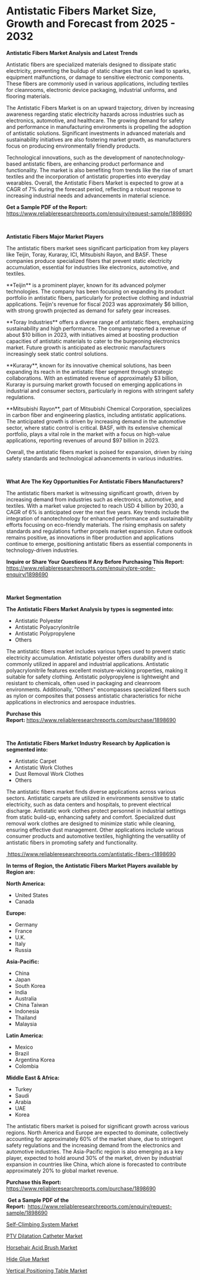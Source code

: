 <p><h1>Antistatic Fibers Market Size, Growth and Forecast from 2025 - 2032</h1></p><p><strong>Antistatic Fibers Market Analysis and Latest Trends</strong></p>
<p><p>Antistatic fibers are specialized materials designed to dissipate static electricity, preventing the buildup of static charges that can lead to sparks, equipment malfunctions, or damage to sensitive electronic components. These fibers are commonly used in various applications, including textiles for cleanrooms, electronic device packaging, industrial uniforms, and flooring materials.</p><p>The Antistatic Fibers Market is on an upward trajectory, driven by increasing awareness regarding static electricity hazards across industries such as electronics, automotive, and healthcare. The growing demand for safety and performance in manufacturing environments is propelling the adoption of antistatic solutions. Significant investments in advanced materials and sustainability initiatives are also fostering market growth, as manufacturers focus on producing environmentally friendly products.</p><p>Technological innovations, such as the development of nanotechnology-based antistatic fibers, are enhancing product performance and functionality. The market is also benefiting from trends like the rise of smart textiles and the incorporation of antistatic properties into everyday wearables. Overall, the Antistatic Fibers Market is expected to grow at a CAGR of 7% during the forecast period, reflecting a robust response to increasing industrial needs and advancements in material science.</p></p>
<p><strong>Get a Sample PDF of the Report:&nbsp;</strong> <a href="https://www.reliableresearchreports.com/enquiry/request-sample/1898690?utm_campaign=12&utm_medium=2&utm_source=Github&utm_content=ia&utm_term=30012025&utm_id=antistatic-fibers">https://www.reliableresearchreports.com/enquiry/request-sample/1898690</a></p>
<p>&nbsp;</p>
<p><strong>Antistatic Fibers Major Market Players</strong></p>
<p><p>The antistatic fibers market sees significant participation from key players like Teijin, Toray, Kuraray, ICI, Mitsubishi Rayon, and BASF. These companies produce specialized fibers that prevent static electricity accumulation, essential for industries like electronics, automotive, and textiles.</p><p>**Teijin** is a prominent player, known for its advanced polymer technologies. The company has been focusing on expanding its product portfolio in antistatic fibers, particularly for protective clothing and industrial applications. Teijin's revenue for fiscal 2023 was approximately $6 billion, with strong growth projected as demand for safety gear increases.</p><p>**Toray Industries** offers a diverse range of antistatic fibers, emphasizing sustainability and high performance. The company reported a revenue of about $10 billion in 2023, with initiatives aimed at boosting production capacities of antistatic materials to cater to the burgeoning electronics market. Future growth is anticipated as electronic manufacturers increasingly seek static control solutions.</p><p>**Kuraray**, known for its innovative chemical solutions, has been expanding its reach in the antistatic fiber segment through strategic collaborations. With an estimated revenue of approximately $3 billion, Kuraray is pursuing market growth focused on emerging applications in industrial and consumer sectors, particularly in regions with stringent safety regulations.</p><p>**Mitsubishi Rayon**, part of Mitsubishi Chemical Corporation, specializes in carbon fiber and engineering plastics, including antistatic applications. The anticipated growth is driven by increasing demand in the automotive sector, where static control is critical. BASF, with its extensive chemical portfolio, plays a vital role in the market with a focus on high-value applications, reporting revenues of around $97 billion in 2023.</p><p>Overall, the antistatic fibers market is poised for expansion, driven by rising safety standards and technological advancements in various industries.</p></p>
<p>&nbsp;</p>
<p><strong>What Are The Key Opportunities For Antistatic Fibers Manufacturers?</strong></p>
<p><p>The antistatic fibers market is witnessing significant growth, driven by increasing demand from industries such as electronics, automotive, and textiles. With a market value projected to reach USD 4 billion by 2030, a CAGR of 6% is anticipated over the next five years. Key trends include the integration of nanotechnology for enhanced performance and sustainability efforts focusing on eco-friendly materials. The rising emphasis on safety standards and regulations further propels market expansion. Future outlook remains positive, as innovations in fiber production and applications continue to emerge, positioning antistatic fibers as essential components in technology-driven industries.</p></p>
<p><strong>Inquire or Share Your Questions If Any Before Purchasing This Report:</strong> <a href="https://www.reliableresearchreports.com/enquiry/pre-order-enquiry/1898690?utm_campaign=12&utm_medium=2&utm_source=Github&utm_content=ia&utm_term=30012025&utm_id=antistatic-fibers">https://www.reliableresearchreports.com/enquiry/pre-order-enquiry/1898690</a></p>
<p>&nbsp;</p>
<p><strong>Market Segmentation</strong></p>
<p><strong>The Antistatic Fibers Market Analysis by types is segmented into:</strong></p>
<p><ul><li>Antistatic Polyester</li><li>Antistatic Polyacrylonitrile</li><li>Antistatic Polypropylene</li><li>Others</li></ul></p>
<p><p>The antistatic fibers market includes various types used to prevent static electricity accumulation. Antistatic polyester offers durability and is commonly utilized in apparel and industrial applications. Antistatic polyacrylonitrile features excellent moisture-wicking properties, making it suitable for safety clothing. Antistatic polypropylene is lightweight and resistant to chemicals, often used in packaging and cleanroom environments. Additionally, "Others" encompasses specialized fibers such as nylon or composites that possess antistatic characteristics for niche applications in electronics and aerospace industries.</p></p>
<p><strong>Purchase this Report:&nbsp;</strong><a href="https://www.reliableresearchreports.com/purchase/1898690?utm_campaign=12&utm_medium=2&utm_source=Github&utm_content=ia&utm_term=30012025&utm_id=antistatic-fibers">https://www.reliableresearchreports.com/purchase/1898690</a></p>
<p>&nbsp;</p>
<p><strong>The Antistatic Fibers Market Industry Research by Application is segmented into:</strong></p>
<p><ul><li>Antistatic Carpet</li><li>Antistatic Work Clothes</li><li>Dust Removal Work Clothes</li><li>Others</li></ul></p>
<p><p>The antistatic fibers market finds diverse applications across various sectors. Antistatic carpets are utilized in environments sensitive to static electricity, such as data centers and hospitals, to prevent electrical discharge. Antistatic work clothes protect personnel in industrial settings from static build-up, enhancing safety and comfort. Specialized dust removal work clothes are designed to minimize static while cleaning, ensuring effective dust management. Other applications include various consumer products and automotive textiles, highlighting the versatility of antistatic fibers in promoting safety and functionality.</p></p>
<p><a href="https://www.reliableresearchreports.com/antistatic-fibers-r1898690?utm_campaign=12&utm_medium=2&utm_source=Github&utm_content=ia&utm_term=30012025&utm_id=antistatic-fibers">&nbsp;https://www.reliableresearchreports.com/antistatic-fibers-r1898690</a></p>
<p><strong>In terms of Region, the Antistatic Fibers Market Players available by Region are:</strong></p>
<p>
    <p> <strong> North America: </strong>
        <ul>
            <li>United States</li>
            <li>Canada</li>
        </ul>
        </p> 
    <p> <strong> Europe: </strong>
        <ul>
            <li>Germany</li>
            <li>France</li>
            <li>U.K.</li>
            <li>Italy</li>
            <li>Russia</li>
        </ul>
        </p> 
    <p> <strong> Asia-Pacific: </strong>
        <ul>
            <li>China</li>
            <li>Japan</li>
            <li>South Korea</li>
            <li>India</li>
            <li>Australia</li>
            <li>China Taiwan</li>
            <li>Indonesia</li>
            <li>Thailand</li>
            <li>Malaysia</li>
        </ul>
        </p> 
    <p> <strong> Latin America: </strong>
        <ul>
            <li>Mexico</li>
            <li>Brazil</li>
            <li>Argentina Korea</li>
            <li>Colombia</li>
        </ul>
        </p> 
    <p> <strong> Middle East & Africa: </strong>
        <ul>
            <li>Turkey</li>
            <li>Saudi</li>
            <li>Arabia</li>
            <li>UAE</li>
            <li>Korea</li>
        </ul>
    </p>
    </p>
<p><p>The antistatic fibers market is poised for significant growth across various regions. North America and Europe are expected to dominate, collectively accounting for approximately 60% of the market share, due to stringent safety regulations and the increasing demand from the electronics and automotive industries. The Asia-Pacific region is also emerging as a key player, expected to hold around 30% of the market, driven by industrial expansion in countries like China, which alone is forecasted to contribute approximately 20% to global market revenue.</p></p>
<p><strong>Purchase this Report: </strong><a href="https://www.reliableresearchreports.com/purchase/1898690?utm_campaign=12&utm_medium=2&utm_source=Github&utm_content=ia&utm_term=30012025&utm_id=antistatic-fibers">https://www.reliableresearchreports.com/purchase/1898690</a></p>
<p>&nbsp;<strong>Get a Sample PDF of the Report:&nbsp;&nbsp;</strong><a href="https://www.reliableresearchreports.com/enquiry/request-sample/1898690?utm_campaign=12&utm_medium=2&utm_source=Github&utm_content=ia&utm_term=30012025&utm_id=antistatic-fibers">https://www.reliableresearchreports.com/enquiry/request-sample/1898690</a></p>
<p><strong></strong></p>
<p><p><a href="https://www.linkedin.com/pulse/navigating-global-self-climbing-system-market-from-trends-v3pqc?utm_campaign=12&utm_medium=2&utm_source=Github&utm_content=ia&utm_term=30012025&utm_id=antistatic-fibers">Self-Climbing System Market</a></p><p><a href="https://www.linkedin.com/pulse/ptv-dilatation-catheter-market-analysis-growth-forecast-94-ascle?utm_campaign=12&utm_medium=2&utm_source=Github&utm_content=ia&utm_term=30012025&utm_id=antistatic-fibers">PTV Dilatation Catheter Market</a></p><p><a href="https://github.com/DianaWilson796/Market-Research-Report-List-1/blob/main/horsehair-acid-brush-market.md?utm_campaign=12&utm_medium=2&utm_source=Github&utm_content=ia&utm_term=30012025&utm_id=antistatic-fibers">Horsehair Acid Brush Market</a></p><p><a href="https://github.com/wwwkeltoum/Market-Research-Report-List-5/blob/main/hide-glue-market.md?utm_campaign=12&utm_medium=2&utm_source=Github&utm_content=ia&utm_term=30012025&utm_id=antistatic-fibers">Hide Glue Market</a></p><p><a href="https://www.linkedin.com/pulse/market-dynamics-trends-in-depth-look-vertical-positioning-table-x1s6c?utm_campaign=12&utm_medium=2&utm_source=Github&utm_content=ia&utm_term=30012025&utm_id=antistatic-fibers">Vertical Positioning Table Market</a></p></p>
